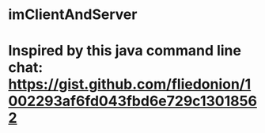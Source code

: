 # imClientAndServer
# Inspired by this java command line chat: https://gist.github.com/fliedonion/1002293af6fd043fbd6e729c13018562
